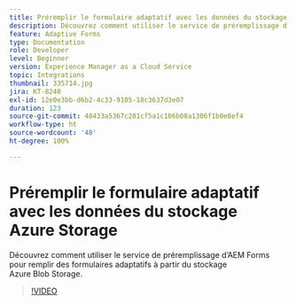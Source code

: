 ```yaml
---
title: Préremplir le formulaire adaptatif avec les données du stockage Azure Storage
description: Découvrez comment utiliser le service de préremplissage d’AEM Forms pour remplir des formulaires adaptatifs à partir du stockage Azure Blob Storage.
feature: Adaptive Forms
type: Documentation
role: Developer
level: Beginner
version: Experience Manager as a Cloud Service
topic: Integrations
thumbnail: 335714.jpg
jira: KT-8240
exl-id: 12e0e3bb-d6b2-4c33-9105-18c3637d3e07
duration: 123
source-git-commit: 48433a5367c281cf5a1c106b08a1306f1b0e8ef4
workflow-type: ht
source-wordcount: '48'
ht-degree: 100%

---
```


# Préremplir le formulaire adaptatif avec les données du stockage Azure Storage

Découvrez comment utiliser le service de préremplissage d’AEM Forms pour remplir des formulaires adaptatifs à partir du stockage Azure Blob Storage.

>[!VIDEO](https://video.tv.adobe.com/v/335714?quality=12&learn=on)
